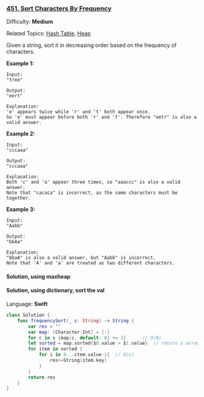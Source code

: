 ### [451\. Sort Characters By Frequency](https://leetcode.com/problems/sort-characters-by-frequency/)

Difficulty: **Medium**  

Related Topics: [Hash Table](https://leetcode.com/tag/hash-table/), [Heap](https://leetcode.com/tag/heap/)


Given a string, sort it in decreasing order based on the frequency of characters.

**Example 1:**

```
Input:
"tree"

Output:
"eert"

Explanation:
'e' appears twice while 'r' and 't' both appear once.
So 'e' must appear before both 'r' and 't'. Therefore "eetr" is also a valid answer.
```

**Example 2:**

```
Input:
"cccaaa"

Output:
"cccaaa"

Explanation:
Both 'c' and 'a' appear three times, so "aaaccc" is also a valid answer.
Note that "cacaca" is incorrect, as the same characters must be together.
```

**Example 3:**

```
Input:
"Aabb"

Output:
"bbAa"

Explanation:
"bbaA" is also a valid answer, but "Aabb" is incorrect.
Note that 'A' and 'a' are treated as two different characters.
```
#### Solution, using maxheap


#### Solution, using dictionary, sort the val

Language: **Swift**

```swift
class Solution {
    func frequencySort(_ s: String) -> String {
        var res = ""
        var map: [Character:Int] = [:]
        for c in s {map[c, default: 0] += 1}      // O(N)
        let sorted = map.sorted{$0.value > $1.value}  // return a array of tuple (key, value)     // O(clogc)  c is the number of characters, it is constant.
        for item in sorted {
            for i in 0...item.value-1{  // O(c)
                res+=String(item.key)
            }
        }
        return res
    }
}
```